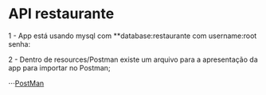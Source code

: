 # API restaurante

1 - App está usando mysql com **database:restaurante com username:root senha:

2 - Dentro de resources/Postman existe um arquivo para a apresentação da app para importar no Postman;

⋅⋅⋅[PostMan](https://documenter.getpostman.com/view/934763/restaurante-endpoints/RVu5j8q8)
